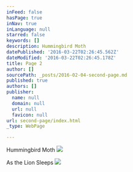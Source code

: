 ```yaml
---
inFeed: false
hasPage: true
inNav: true
inLanguage: null
starred: false
keywords: []
description: Hummingbird Moth
datePublished: '2016-03-22T02:26:45.562Z'
dateModified: '2016-03-22T02:26:45.178Z'
title: Page 2
author: []
sourcePath: _posts/2016-02-04-second-page.md
published: true
authors: []
publisher:
  name: null
  domain: null
  url: null
  favicon: null
url: second-page/index.html
_type: WebPage

---
```

Hummingbird Moth
![](https://the-grid-user-content.s3-us-west-2.amazonaws.com/68ba7039-4a63-4cdb-89bd-58d50b66802b.jpg)

As the Lion Sleeps
![](https://the-grid-user-content.s3-us-west-2.amazonaws.com/bcc241b3-8305-40f5-a946-9dd80492a6fc.jpg)